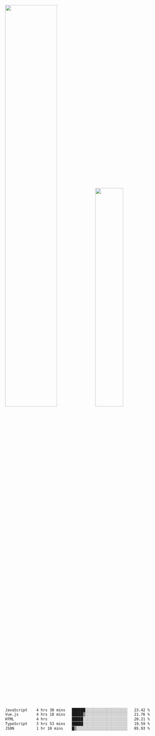 <img align="" width="57.5%" src="https://github-readme-stats.vercel.app/api?username=Dream4ever&hide_title=true&hide_border=true&count_private=true&show_icons=true&include_all_commits=true&line_height=21" /><img align="" width="42.4%" src="https://github-readme-stats.vercel.app/api/top-langs/?username=Dream4ever&hide_title=true&count_private=true&show_icons=true&langs_count=6&hide_border=true&layout=compact" />

<!--START_SECTION:waka-->

```txt
JavaScript    4 hrs 38 mins   ██████░░░░░░░░░░░░░░░░░░░   23.42 %
Vue.js        4 hrs 18 mins   █████▒░░░░░░░░░░░░░░░░░░░   21.76 %
HTML          4 hrs           █████░░░░░░░░░░░░░░░░░░░░   20.21 %
TypeScript    3 hrs 53 mins   █████░░░░░░░░░░░░░░░░░░░░   19.59 %
JSON          1 hr 10 mins    █▒░░░░░░░░░░░░░░░░░░░░░░░   05.93 %
```

<!--END_SECTION:waka-->
